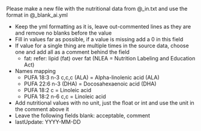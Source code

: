 
Please make a new file with the nutritional data from @_in.txt and use the format in @_blank_ai.yml

- Keep the yml formatting as it is, leave out-commented lines as they are
  and remove no blanks before the value
- Fill in values far as possible, if a value is missing add a 0 in this field
- If value for a single thing are multiple times in the source data, choose one and add all as a comment behind the field
  - fat: refer: lipid (fat) over fat (NLEA = Nutrition Labeling and Education Act)
- Names mapping
  - PUFA 18:3 n-3 c,c,c (ALA) = Alpha-linolenic acid (ALA)
  - PUFA 22:6 n-3 (DHA)       = Docosahexaenoic acid (DHA)  
  - PUFA 18:2 c               = Linoleic acid  
  - PUFA 18:2 n-6 c,c         = Linoleic acid  
- Add nutritional values with no unit, just the float or int and use the unit in the comment above it
- Leave the following fields blank: acceptable, comment
- lastUpdate: YYYY-MM-DD

